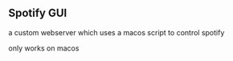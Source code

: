 ## Spotify GUI

a custom webserver which uses a macos script to control spotify

only works on macos

